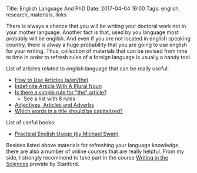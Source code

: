 Title: English Language And PhD
Date: 2017-04-04 16:00
Tags: english, research, materials, links

There is always a chance that you will be writing your doctoral work not in your mother language. Another fact is that, used by you language most probably will be english. And even if you are not located in english speaking country, there is alway a huge probability that you are going to use english for your writing. Thus, collection of materials that can be revised from time to time in order to refresh rules of a foreign language is usually a handy tool.

List of articles related to english language that can be really useful:

* [How to Use Articles (a/an/the)](https://owl.english.purdue.edu/owl/resource/540/01/)
* [Indefinite Article With A Plural Noun](https://www.grammarly.com/handbook/grammar/articles/10/indefinite-article-with-a-plural-noun/)
* [Is there a simple rule for "the" article?](https://www.grammarly.com/answers/questions/48-is-there-a-simple-rule-for-the-article/)
    + See a list with 8 rules
* [Adjectives, Articles and Adverbs](https://students.case.edu/academic/resources/writing/grammar/speech1.html)
* [Which words in a title should be capitalized?](https://english.stackexchange.com/questions/14/which-words-in-a-title-should-be-capitalized)

List of useful books:

* [Practical English Usage (by Michael Swan)](https://www.amazon.com/Practical-English-Usage-Michael-Swan/dp/0194420981)

Besides listed above materials for refreshing your language knowledge, there are also a number of online courses that are really helpful. From my side, I strongly recommend to take part in the course [Writing in the Sciences](http://online.stanford.edu/course/writing-sciences-self-paced-spring-2016) provide by Stanford.
